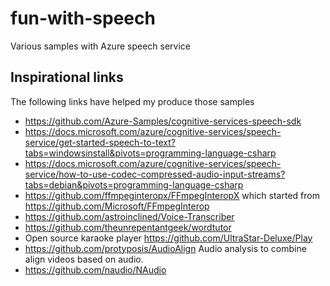 # fun-with-speech
Various samples with Azure speech service

## Inspirational links

The following links have helped my produce those samples

- https://github.com/Azure-Samples/cognitive-services-speech-sdk
- https://docs.microsoft.com/azure/cognitive-services/speech-service/get-started-speech-to-text?tabs=windowsinstall&pivots=programming-language-csharp 
- https://docs.microsoft.com/azure/cognitive-services/speech-service/how-to-use-codec-compressed-audio-input-streams?tabs=debian&pivots=programming-language-csharp
- https://github.com/ffmpeginteropx/FFmpegInteropX which started from https://github.com/Microsoft/FFmpegInterop
- https://github.com/astroinclined/Voice-Transcriber
- https://github.com/theunrepentantgeek/wordtutor
- Open source karaoke player https://github.com/UltraStar-Deluxe/Play
- https://github.com/protyposis/AudioAlign Audio analysis to combine align videos based on audio.
- https://github.com/naudio/NAudio
